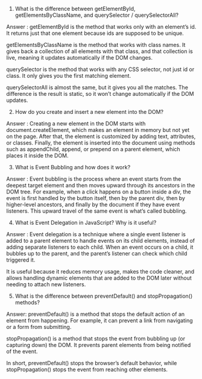 1. What is the difference between getElementById, getElementsByClassName, and querySelector / querySelectorAll?

Answer : getElementById is the method that works only with an element’s id. It returns just that one element because ids are supposed to be unique.

getElementsByClassName is the method that works with class names. It gives back a collection of all elements with that class, and that collection is live, meaning it updates automatically if the DOM changes.

querySelector is the method that works with any CSS selector, not just id or class. It only gives you the first matching element.

querySelectorAll is almost the same, but it gives you all the matches. The difference is the result is static, so it won’t change automatically if the DOM updates.

2. How do you create and insert a new element into the DOM?

Answer : Creating a new element in the DOM starts with document.createElement, which makes an element in memory but not yet on the page. After that, the element is customized by adding text, attributes, or classes. Finally, the element is inserted into the document using methods such as appendChild, append, or prepend on a parent element, which places it inside the DOM.

3. What is Event Bubbling and how does it work?

Answer : Event bubbling is the process where an event starts from the deepest target element and then moves upward through its ancestors in the DOM tree. For example, when a click happens on a button inside a div, the event is first handled by the button itself, then by the parent div, then by higher-level ancestors, and finally by the document if they have event listeners. This upward travel of the same event is what’s called bubbling.


4. What is Event Delegation in JavaScript? Why is it useful?

Answer : Event delegation is a technique where a single event listener is added to a parent element to handle events on its child elements, instead of adding separate listeners to each child. When an event occurs on a child, it bubbles up to the parent, and the parent’s listener can check which child triggered it.

It is useful because it reduces memory usage, makes the code cleaner, and allows handling dynamic elements that are added to the DOM later without needing to attach new listeners.

5. What is the difference between preventDefault() and stopPropagation() methods?

Answer: preventDefault() is a method that stops the default action of an element from happening. For example, it can prevent a link from navigating or a form from submitting.

stopPropagation() is a method that stops the event from bubbling up (or capturing down) the DOM. It prevents parent elements from being notified of the event.

In short, preventDefault() stops the browser’s default behavior, while stopPropagation() stops the event from reaching other elements.
